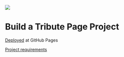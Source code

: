 <img src="https://s3.amazonaws.com/freecodecamp/logo4.0LG.png"/>
<h1>Build a Tribute Page Project</h1>

<p>
    <a href="https://scie4fun.github.io/tribute-page-project/"
       target="_top">
    Deployed</a> at GitHub Pages
</p>
<p>
    <a href="https://www.freecodecamp.org/challenges/build-a-tribute-page"
       target="_top">
        Project requirements
    </a>
</p>